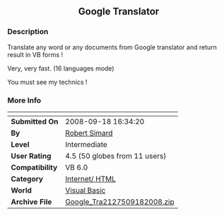 ﻿<div align="center">

## Google Translator


</div>

### Description

Translate any word or any documents from Google translator and return result in VB forms !

Very, very fast. (16 languages mode)

You must see my technics !
 
### More Info
 


<span>             |<span>
---                |---
**Submitted On**   |2008-09-18 16:34:20
**By**             |[Robert Simard](https://github.com/Planet-Source-Code/PSCIndex/blob/master/ByAuthor/robert-simard.md)
**Level**          |Intermediate
**User Rating**    |4.5 (50 globes from 11 users)
**Compatibility**  |VB 6\.0
**Category**       |[Internet/ HTML](https://github.com/Planet-Source-Code/PSCIndex/blob/master/ByCategory/internet-html__1-34.md)
**World**          |[Visual Basic](https://github.com/Planet-Source-Code/PSCIndex/blob/master/ByWorld/visual-basic.md)
**Archive File**   |[Google\_Tra2127509182008\.zip](https://github.com/Planet-Source-Code/robert-simard-google-translator__1-62327/archive/master.zip)








